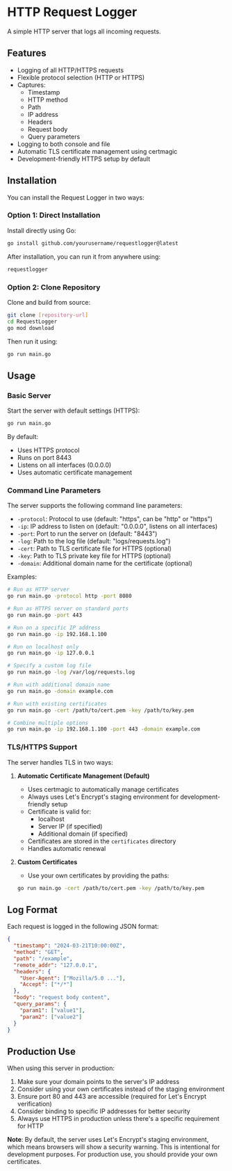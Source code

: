 # HTTP Request Logger

A simple HTTP server that logs all incoming requests.

## Features

- Logging of all HTTP/HTTPS requests
- Flexible protocol selection (HTTP or HTTPS)
- Captures:
  - Timestamp
  - HTTP method
  - Path
  - IP address
  - Headers
  - Request body
  - Query parameters
- Logging to both console and file
- Automatic TLS certificate management using certmagic
- Development-friendly HTTPS setup by default

## Installation

You can install the Request Logger in two ways:

### Option 1: Direct Installation

Install directly using Go:

```bash
go install github.com/yourusername/requestlogger@latest
```

After installation, you can run it from anywhere using:

```bash
requestlogger
```

### Option 2: Clone Repository

Clone and build from source:

```bash
git clone [repository-url]
cd RequestLogger
go mod download
```

Then run it using:

```bash
go run main.go
```

## Usage

### Basic Server

Start the server with default settings (HTTPS):

```bash
go run main.go
```

By default:
- Uses HTTPS protocol
- Runs on port 8443
- Listens on all interfaces (0.0.0.0)
- Uses automatic certificate management

### Command Line Parameters

The server supports the following command line parameters:

- `-protocol`: Protocol to use (default: "https", can be "http" or "https")
- `-ip`: IP address to listen on (default: "0.0.0.0", listens on all interfaces)
- `-port`: Port to run the server on (default: "8443")
- `-log`: Path to the log file (default: "logs/requests.log")
- `-cert`: Path to TLS certificate file for HTTPS (optional)
- `-key`: Path to TLS private key file for HTTPS (optional)
- `-domain`: Additional domain name for the certificate (optional)

Examples:

```bash
# Run as HTTP server
go run main.go -protocol http -port 8080

# Run as HTTPS server on standard ports
go run main.go -port 443

# Run on a specific IP address
go run main.go -ip 192.168.1.100

# Run on localhost only
go run main.go -ip 127.0.0.1

# Specify a custom log file
go run main.go -log /var/log/requests.log

# Run with additional domain name
go run main.go -domain example.com

# Run with existing certificates
go run main.go -cert /path/to/cert.pem -key /path/to/key.pem

# Combine multiple options
go run main.go -ip 192.168.1.100 -port 443 -domain example.com
```

### TLS/HTTPS Support

The server handles TLS in two ways:

1. **Automatic Certificate Management (Default)**
   - Uses certmagic to automatically manage certificates
   - Always uses Let's Encrypt's staging environment for development-friendly setup
   - Certificate is valid for:
     - localhost
     - Server IP (if specified)
     - Additional domain (if specified)
   - Certificates are stored in the `certificates` directory
   - Handles automatic renewal

2. **Custom Certificates**
   - Use your own certificates by providing the paths:
   ```bash
   go run main.go -cert /path/to/cert.pem -key /path/to/key.pem
   ```

## Log Format

Each request is logged in the following JSON format:

```json
{
  "timestamp": "2024-03-21T10:00:00Z",
  "method": "GET",
  "path": "/example",
  "remote_addr": "127.0.0.1",
  "headers": {
    "User-Agent": ["Mozilla/5.0 ..."],
    "Accept": ["*/*"]
  },
  "body": "request body content",
  "query_params": {
    "param1": ["value1"],
    "param2": ["value2"]
  }
}
```

## Production Use

When using this server in production:

1. Make sure your domain points to the server's IP address
2. Consider using your own certificates instead of the staging environment
3. Ensure port 80 and 443 are accessible (required for Let's Encrypt verification)
4. Consider binding to specific IP addresses for better security
5. Always use HTTPS in production unless there's a specific requirement for HTTP

**Note**: By default, the server uses Let's Encrypt's staging environment, which means browsers will show a security warning. This is intentional for development purposes. For production use, you should provide your own certificates.